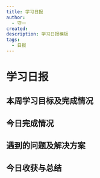 ```yaml
---
title: 学习日报
author:
  - 守一
created: 
description: 学习日报模板
tags:
  - 日报
---
```

# 学习日报
## 本周学习目标及完成情况


## 今日完成情况


## 遇到的问题及解决方案


## 今日收获与总结

